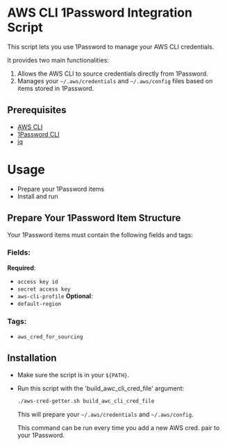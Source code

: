 # AWS CLI 1Password Integration Script

This script lets you use 1Password to manage your AWS CLI credentials.

It provides two main functionalities:

1. Allows the AWS CLI to source credentials directly from 1Password.
2. Manages your `~/.aws/credentials` and `~/.aws/config` files based on items stored in 1Password.

## Prerequisites

- [AWS CLI](https://docs.aws.amazon.com/cli/latest/userguide/getting-started-install.html)
- [1Password CLI](https://developer.1password.com/docs/cli/get-started/)
- [jq](https://jqlang.github.io/jq/download/)

# Usage
- Prepare your 1Password items
- Install and run

## Prepare Your 1Password Item Structure

Your 1Password items must contain the following fields and tags:

### Fields:
**Required**:
- `access key id`
- `secret access key`
- `aws-cli-profile`
**Optional**:
- `default-region`

### Tags:
- `aws_cred_for_sourcing`

## Installation

- Make sure the script is in your `${PATH}`.
- Run this script with the 'build_awc_cli_cred_file' argument:

   ```bash
   ./aws-cred-getter.sh build_awc_cli_cred_file
   ```

   This will prepare your `~/.aws/credentials` and `~/.aws/config`.

   This command can be run every time you add a new AWS cred. pair to your 1Password.


